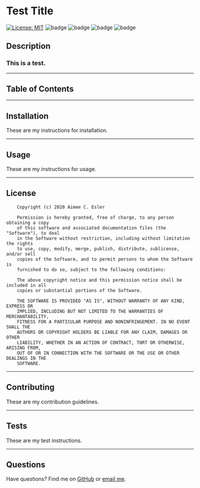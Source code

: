# Test Title
[![License: MIT](https://img.shields.io/badge/License-MIT-yellow.svg)](https://opensource.org/licenses/MIT) ![badge](https://img.shields.io/github/commit-activity/d/aimeecesler/good-readme-generator) ![badge](https://img.shields.io/github/last-commit/aimeecesler/good-readme-generator) ![badge](https://img.shields.io/github/issues-raw/aimeecesler/good-readme-generator) ![badge](https://img.shields.io/github/languages/top/aimeecesler/good-readme-generator) 
## Description
### This is a test.

-----

## Table of Contents

-----

## Installation
These are my instructions for installation.

-----

## Usage
These are my instructions for usage.

-----

## License

        Copyright (c) 2020 Aimee C. Esler
        
        Permission is hereby granted, free of charge, to any person obtaining a copy
        of this software and associated documentation files (the "Software"), to deal
        in the Software without restriction, including without limitation the rights
        to use, copy, modify, merge, publish, distribute, sublicense, and/or sell
        copies of the Software, and to permit persons to whom the Software is
        furnished to do so, subject to the following conditions:
        
        The above copyright notice and this permission notice shall be included in all
        copies or substantial portions of the Software.
        
        THE SOFTWARE IS PROVIDED "AS IS", WITHOUT WARRANTY OF ANY KIND, EXPRESS OR
        IMPLIED, INCLUDING BUT NOT LIMITED TO THE WARRANTIES OF MERCHANTABILITY,
        FITNESS FOR A PARTICULAR PURPOSE AND NONINFRINGEMENT. IN NO EVENT SHALL THE
        AUTHORS OR COPYRIGHT HOLDERS BE LIABLE FOR ANY CLAIM, DAMAGES OR OTHER
        LIABILITY, WHETHER IN AN ACTION OF CONTRACT, TORT OR OTHERWISE, ARISING FROM,
        OUT OF OR IN CONNECTION WITH THE SOFTWARE OR THE USE OR OTHER DEALINGS IN THE
        SOFTWARE.

-----

## Contributing
These are my contribution guidelines.

-----

## Tests
These are my test instructions.

-----

## Questions
Have questions? Find me on [GitHub](https://github.com/aimeecesler) or [email me](aimeecesler@gmail.com).
